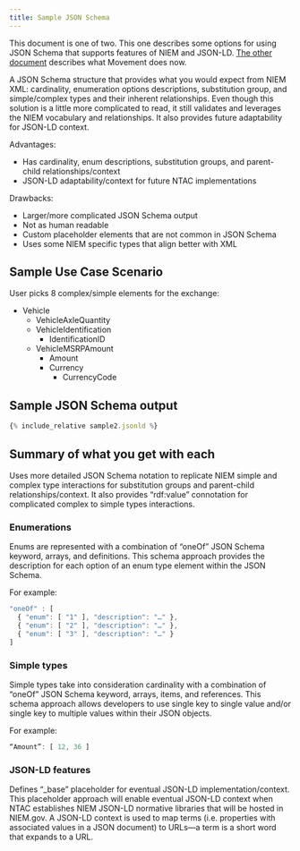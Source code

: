 ```yaml
---
title: Sample JSON Schema
---
```


This document is one of two. This one describes some options for using JSON
Schema that supports features of NIEM and JSON-LD.
[The other document](../../movement/json-schema-output) describes what Movement does now.

A JSON Schema structure that provides what you would expect from NIEM XML:
cardinality, enumeration options descriptions, substitution group, and
simple/complex types and their inherent relationships. Even though this solution
is a little more complicated to read, it still validates and leverages the NIEM
vocabulary and relationships. It also provides future adaptability for JSON-LD
context.

Advantages:

- Has cardinality, enum descriptions, substitution groups, and parent-child
  relationships/context
- JSON-LD adaptability/context for future NTAC implementations

Drawbacks:

- Larger/more complicated JSON Schema output
- Not as human readable
- Custom placeholder elements that are not common in JSON Schema
- Uses some NIEM specific types that align better with XML

## Sample Use Case Scenario

User picks 8 complex/simple elements for the exchange:

- Vehicle
    - VehicleAxleQuantity
    - VehicleIdentification 
        - IdentificationID
    - VehicleMSRPAmount
        - Amount
        - Currency 
            - CurrencyCode
            
## Sample JSON Schema output

```javascript
{% include_relative sample2.jsonld %}
```

## Summary of what you get with each

Uses more detailed JSON Schema notation to replicate NIEM simple and complex
type interactions for substitution groups and parent-child
relationships/context. It also provides “rdf:value” connotation for complicated
complex to simple types interactions.

### Enumerations

Enums are represented with a combination of “oneOf” JSON Schema keyword, arrays,
and definitions. This schema approach provides the description for each option
of an enum type element within the JSON Schema.

For example:

```javascript
"oneOf" : [
  { "enum": [ "1" ], "description": "…" },
  { "enum": [ "2" ], "description": "…" },
  { "enum": [ "3" ], "description": "…" }
]
```

### Simple types

Simple types take into consideration cardinality with a combination of “oneOf” JSON Schema keyword, arrays, items, and references. This schema approach allows developers to use single key to single value and/or single key to multiple values within their JSON objects.

For example:

```javascript
“Amount”: [ 12, 36 ]
```

### JSON-LD features

Defines “_base” placeholder for eventual JSON-LD implementation/context. This
placeholder approach will enable eventual JSON-LD context when NTAC establishes
NIEM JSON-LD normative libraries that will be hosted in NIEM.gov. A JSON-LD
context is used to map terms (i.e. properties with associated values in a JSON
document) to URLs—a term is a short word that expands to a URL.
